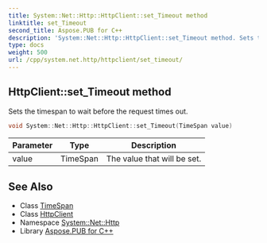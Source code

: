 ```yaml
---
title: System::Net::Http::HttpClient::set_Timeout method
linktitle: set_Timeout
second_title: Aspose.PUB for C++
description: 'System::Net::Http::HttpClient::set_Timeout method. Sets the timespan to wait before the request times out in C++.'
type: docs
weight: 500
url: /cpp/system.net.http/httpclient/set_timeout/
---
```

## HttpClient::set_Timeout method


Sets the timespan to wait before the request times out.

```cpp
void System::Net::Http::HttpClient::set_Timeout(TimeSpan value)
```


| Parameter | Type | Description |
| --- | --- | --- |
| value | TimeSpan | The value that will be set. |

## See Also

* Class [TimeSpan](../../../system/timespan/)
* Class [HttpClient](../)
* Namespace [System::Net::Http](../../)
* Library [Aspose.PUB for C++](../../../)
